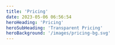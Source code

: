 ```yaml
---
title: 'Pricing'
date: 2023-05-06 06:56:54
heroHeading: 'Pricing'
heroSubHeading: 'Transparent Pricing'
heroBackground: '/images/pricing-bg.svg'
---
```


